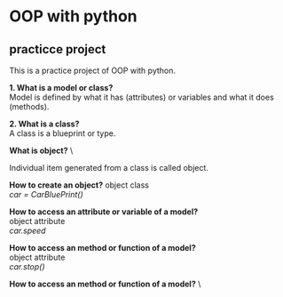 # OOP with python

## practicce project

This is a practice project of OOP with python.

**1. What is a model or class?** \
Model is defined by what it has (attributes) or variables and what it does (methods).

**2. What is a class?** \
A class is a blueprint or type.

**What is object?** \

Individual item generated from a class is called object.

**How to create an object?**
object class\
_car = CarBluePrint()_

**How to access an attribute or variable of a model?** \
object attribute \
_car.speed_

**How to access an method or function of a model?** \
object attribute \
_car.stop()_

**How to access an method or function of a model?** \
